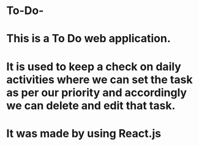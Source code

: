 # To-Do-

# This is a To Do web application.
# It is used to keep a check on daily activities where we can set the task as per our priority and accordingly we can delete and edit that task.
# It was made by using React.js 
